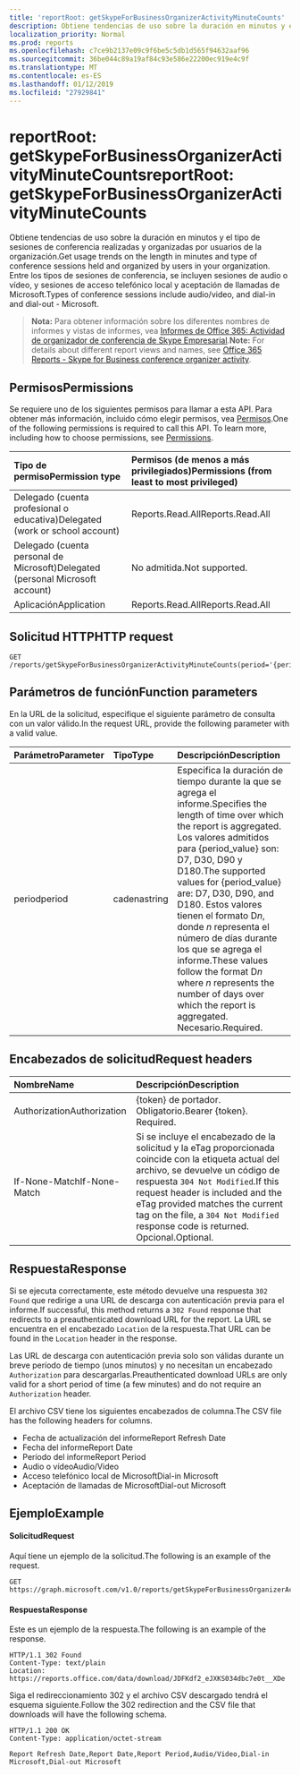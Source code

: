 ```yaml
---
title: 'reportRoot: getSkypeForBusinessOrganizerActivityMinuteCounts'
description: Obtiene tendencias de uso sobre la duración en minutos y el tipo de sesiones de conferencia realizadas y organizadas por usuarios de la organización. Entre los tipos de sesiones de conferencia, se incluyen sesiones de audio o vídeo, y sesiones de acceso telefónico local y aceptación de llamadas de Microsoft.
localization_priority: Normal
ms.prod: reports
ms.openlocfilehash: c7ce9b2137e09c9f6be5c5db1d565f94632aaf96
ms.sourcegitcommit: 36be044c89a19af84c93e586e22200ec919e4c9f
ms.translationtype: MT
ms.contentlocale: es-ES
ms.lasthandoff: 01/12/2019
ms.locfileid: "27929841"
---
```

# <a name="reportroot-getskypeforbusinessorganizeractivityminutecounts"></a><span data-ttu-id="4dda3-104">reportRoot: getSkypeForBusinessOrganizerActivityMinuteCounts</span><span class="sxs-lookup"><span data-stu-id="4dda3-104">reportRoot: getSkypeForBusinessOrganizerActivityMinuteCounts</span></span>

<span data-ttu-id="4dda3-105">Obtiene tendencias de uso sobre la duración en minutos y el tipo de sesiones de conferencia realizadas y organizadas por usuarios de la organización.</span><span class="sxs-lookup"><span data-stu-id="4dda3-105">Get usage trends on the length in minutes and type of conference sessions held and organized by users in your organization.</span></span> <span data-ttu-id="4dda3-106">Entre los tipos de sesiones de conferencia, se incluyen sesiones de audio o vídeo, y sesiones de acceso telefónico local y aceptación de llamadas de Microsoft.</span><span class="sxs-lookup"><span data-stu-id="4dda3-106">Types of conference sessions include audio/video, and dial-in and dial-out - Microsoft.</span></span>

> <span data-ttu-id="4dda3-107">**Nota:** Para obtener información sobre los diferentes nombres de informes y vistas de informes, vea [Informes de Office 365: Actividad de organizador de conferencia de Skype Empresarial](https://support.office.com/client/Skype-for-Business-Online-conference-organized-activity-03a255d4-0e1d-4b24-b73d-7a62fae36254).</span><span class="sxs-lookup"><span data-stu-id="4dda3-107">**Note:** For details about different report views and names, see [Office 365 Reports - Skype for Business conference organizer activity](https://support.office.com/client/Skype-for-Business-Online-conference-organized-activity-03a255d4-0e1d-4b24-b73d-7a62fae36254).</span></span>

## <a name="permissions"></a><span data-ttu-id="4dda3-108">Permisos</span><span class="sxs-lookup"><span data-stu-id="4dda3-108">Permissions</span></span>

<span data-ttu-id="4dda3-p103">Se requiere uno de los siguientes permisos para llamar a esta API. Para obtener más información, incluido cómo elegir permisos, vea [Permisos](/graph/permissions-reference).</span><span class="sxs-lookup"><span data-stu-id="4dda3-p103">One of the following permissions is required to call this API. To learn more, including how to choose permissions, see [Permissions](/graph/permissions-reference).</span></span>

| <span data-ttu-id="4dda3-111">Tipo de permiso</span><span class="sxs-lookup"><span data-stu-id="4dda3-111">Permission type</span></span>                        | <span data-ttu-id="4dda3-112">Permisos (de menos a más privilegiados)</span><span class="sxs-lookup"><span data-stu-id="4dda3-112">Permissions (from least to most privileged)</span></span> |
| :------------------------------------- | :--------------------------------------- |
| <span data-ttu-id="4dda3-113">Delegado (cuenta profesional o educativa)</span><span class="sxs-lookup"><span data-stu-id="4dda3-113">Delegated (work or school account)</span></span>     | <span data-ttu-id="4dda3-114">Reports.Read.All</span><span class="sxs-lookup"><span data-stu-id="4dda3-114">Reports.Read.All</span></span>                         |
| <span data-ttu-id="4dda3-115">Delegado (cuenta personal de Microsoft)</span><span class="sxs-lookup"><span data-stu-id="4dda3-115">Delegated (personal Microsoft account)</span></span> | <span data-ttu-id="4dda3-116">No admitida.</span><span class="sxs-lookup"><span data-stu-id="4dda3-116">Not supported.</span></span>                           |
| <span data-ttu-id="4dda3-117">Aplicación</span><span class="sxs-lookup"><span data-stu-id="4dda3-117">Application</span></span>                            | <span data-ttu-id="4dda3-118">Reports.Read.All</span><span class="sxs-lookup"><span data-stu-id="4dda3-118">Reports.Read.All</span></span>                         |

## <a name="http-request"></a><span data-ttu-id="4dda3-119">Solicitud HTTP</span><span class="sxs-lookup"><span data-stu-id="4dda3-119">HTTP request</span></span>

<!-- { "blockType": "ignored" } --> 

```http
GET /reports/getSkypeForBusinessOrganizerActivityMinuteCounts(period='{period_value}')
```

## <a name="function-parameters"></a><span data-ttu-id="4dda3-120">Parámetros de función</span><span class="sxs-lookup"><span data-stu-id="4dda3-120">Function parameters</span></span>

<span data-ttu-id="4dda3-121">En la URL de la solicitud, especifique el siguiente parámetro de consulta con un valor válido.</span><span class="sxs-lookup"><span data-stu-id="4dda3-121">In the request URL, provide the following parameter with a valid value.</span></span>

| <span data-ttu-id="4dda3-122">Parámetro</span><span class="sxs-lookup"><span data-stu-id="4dda3-122">Parameter</span></span> | <span data-ttu-id="4dda3-123">Tipo</span><span class="sxs-lookup"><span data-stu-id="4dda3-123">Type</span></span>   | <span data-ttu-id="4dda3-124">Descripción</span><span class="sxs-lookup"><span data-stu-id="4dda3-124">Description</span></span>                              |
| :-------- | :----- | :--------------------------------------- |
| <span data-ttu-id="4dda3-125">period</span><span class="sxs-lookup"><span data-stu-id="4dda3-125">period</span></span>    | <span data-ttu-id="4dda3-126">cadena</span><span class="sxs-lookup"><span data-stu-id="4dda3-126">string</span></span> | <span data-ttu-id="4dda3-127">Especifica la duración de tiempo durante la que se agrega el informe.</span><span class="sxs-lookup"><span data-stu-id="4dda3-127">Specifies the length of time over which the report is aggregated.</span></span> <span data-ttu-id="4dda3-128">Los valores admitidos para {period_value} son: D7, D30, D90 y D180.</span><span class="sxs-lookup"><span data-stu-id="4dda3-128">The supported values for {period_value} are: D7, D30, D90, and D180.</span></span> <span data-ttu-id="4dda3-129">Estos valores tienen el formato D*n*, donde *n* representa el número de días durante los que se agrega el informe.</span><span class="sxs-lookup"><span data-stu-id="4dda3-129">These values follow the format D*n* where *n* represents the number of days over which the report is aggregated.</span></span> <span data-ttu-id="4dda3-130">Necesario.</span><span class="sxs-lookup"><span data-stu-id="4dda3-130">Required.</span></span> |

## <a name="request-headers"></a><span data-ttu-id="4dda3-131">Encabezados de solicitud</span><span class="sxs-lookup"><span data-stu-id="4dda3-131">Request headers</span></span>

| <span data-ttu-id="4dda3-132">Nombre</span><span class="sxs-lookup"><span data-stu-id="4dda3-132">Name</span></span>          | <span data-ttu-id="4dda3-133">Descripción</span><span class="sxs-lookup"><span data-stu-id="4dda3-133">Description</span></span>                              |
| :------------ | :--------------------------------------- |
| <span data-ttu-id="4dda3-134">Authorization</span><span class="sxs-lookup"><span data-stu-id="4dda3-134">Authorization</span></span> | <span data-ttu-id="4dda3-p105">{token} de portador. Obligatorio.</span><span class="sxs-lookup"><span data-stu-id="4dda3-p105">Bearer {token}. Required.</span></span>                |
| <span data-ttu-id="4dda3-137">If-None-Match</span><span class="sxs-lookup"><span data-stu-id="4dda3-137">If-None-Match</span></span> | <span data-ttu-id="4dda3-138">Si se incluye el encabezado de la solicitud y la eTag proporcionada coincide con la etiqueta actual del archivo, se devuelve un código de respuesta `304 Not Modified`.</span><span class="sxs-lookup"><span data-stu-id="4dda3-138">If this request header is included and the eTag provided matches the current tag on the file, a `304 Not Modified` response code is returned.</span></span> <span data-ttu-id="4dda3-139">Opcional.</span><span class="sxs-lookup"><span data-stu-id="4dda3-139">Optional.</span></span> |

## <a name="response"></a><span data-ttu-id="4dda3-140">Respuesta</span><span class="sxs-lookup"><span data-stu-id="4dda3-140">Response</span></span>

<span data-ttu-id="4dda3-141">Si se ejecuta correctamente, este método devuelve una respuesta `302 Found` que redirige a una URL de descarga con autenticación previa para el informe.</span><span class="sxs-lookup"><span data-stu-id="4dda3-141">If successful, this method returns a `302 Found` response that redirects to a preauthenticated download URL for the report.</span></span> <span data-ttu-id="4dda3-142">La URL se encuentra en el encabezado `Location` de la respuesta.</span><span class="sxs-lookup"><span data-stu-id="4dda3-142">That URL can be found in the `Location` header in the response.</span></span>

<span data-ttu-id="4dda3-143">Las URL de descarga con autenticación previa solo son válidas durante un breve período de tiempo (unos minutos) y no necesitan un encabezado `Authorization` para descargarlas.</span><span class="sxs-lookup"><span data-stu-id="4dda3-143">Preauthenticated download URLs are only valid for a short period of time (a few minutes) and do not require an `Authorization` header.</span></span>

<span data-ttu-id="4dda3-144">El archivo CSV tiene los siguientes encabezados de columna.</span><span class="sxs-lookup"><span data-stu-id="4dda3-144">The CSV file has the following headers for columns.</span></span>

- <span data-ttu-id="4dda3-145">Fecha de actualización del informe</span><span class="sxs-lookup"><span data-stu-id="4dda3-145">Report Refresh Date</span></span>
- <span data-ttu-id="4dda3-146">Fecha del informe</span><span class="sxs-lookup"><span data-stu-id="4dda3-146">Report Date</span></span>
- <span data-ttu-id="4dda3-147">Período del informe</span><span class="sxs-lookup"><span data-stu-id="4dda3-147">Report Period</span></span>
- <span data-ttu-id="4dda3-148">Audio o vídeo</span><span class="sxs-lookup"><span data-stu-id="4dda3-148">Audio/Video</span></span>
- <span data-ttu-id="4dda3-149">Acceso telefónico local de Microsoft</span><span class="sxs-lookup"><span data-stu-id="4dda3-149">Dial-in Microsoft</span></span>
- <span data-ttu-id="4dda3-150">Aceptación de llamadas de Microsoft</span><span class="sxs-lookup"><span data-stu-id="4dda3-150">Dial-out Microsoft</span></span>

## <a name="example"></a><span data-ttu-id="4dda3-151">Ejemplo</span><span class="sxs-lookup"><span data-stu-id="4dda3-151">Example</span></span>

#### <a name="request"></a><span data-ttu-id="4dda3-152">Solicitud</span><span class="sxs-lookup"><span data-stu-id="4dda3-152">Request</span></span>

<span data-ttu-id="4dda3-153">Aquí tiene un ejemplo de la solicitud.</span><span class="sxs-lookup"><span data-stu-id="4dda3-153">The following is an example of the request.</span></span>

<!--{
  "blockType": "request",
  "isComposable": true,
  "name": "reportroot_getskypeforbusinessorganizeractivityminutecounts"
}-->

```http
GET https://graph.microsoft.com/v1.0/reports/getSkypeForBusinessOrganizerActivityMinuteCounts(period='D7')
```

#### <a name="response"></a><span data-ttu-id="4dda3-154">Respuesta</span><span class="sxs-lookup"><span data-stu-id="4dda3-154">Response</span></span>

<span data-ttu-id="4dda3-155">Este es un ejemplo de la respuesta.</span><span class="sxs-lookup"><span data-stu-id="4dda3-155">The following is an example of the response.</span></span>

<!-- {
  "blockType": "response",
  "truncated": true,
  "@odata.type": "microsoft.graph.report"
} -->

```http
HTTP/1.1 302 Found
Content-Type: text/plain
Location: https://reports.office.com/data/download/JDFKdf2_eJXKS034dbc7e0t__XDe
```

<span data-ttu-id="4dda3-156">Siga el redireccionamiento 302 y el archivo CSV descargado tendrá el esquema siguiente.</span><span class="sxs-lookup"><span data-stu-id="4dda3-156">Follow the 302 redirection and the CSV file that downloads will have the following schema.</span></span>

<!-- { "blockType": "ignored" } --> 

```http
HTTP/1.1 200 OK
Content-Type: application/octet-stream

Report Refresh Date,Report Date,Report Period,Audio/Video,Dial-in Microsoft,Dial-out Microsoft
```
